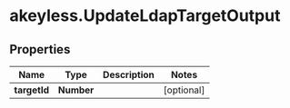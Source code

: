 # akeyless.UpdateLdapTargetOutput

## Properties

Name | Type | Description | Notes
------------ | ------------- | ------------- | -------------
**targetId** | **Number** |  | [optional] 



